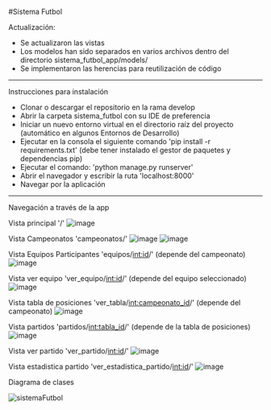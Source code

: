 #Sistema Futbol

Actualización: 
- Se actualizaron las vistas
- Los modelos han sido separados en varios archivos dentro del directorio sistema_futbol_app/models/
- Se implementaron las herencias para reutilización de código

--------------------------------------------------------------------------------------------------------------------------------------------------------------------------

Instrucciones para instalación
- Clonar o descargar el repositorio en la rama develop
- Abrir la carpeta sistema_futbol con su IDE de preferencia
- Iniciar un nuevo entorno virtual en el directorio raíz del proyecto (automático en algunos Entornos de Desarrollo)
- Ejecutar en la consola el siguiente comando 'pip install -r requirements.txt' (debe tener instalado el gestor de paquetes y dependencias pip)
- Ejecutar el comando: 'python manage.py runserver'
- Abrir el navegador y escribir la ruta 'localhost:8000'
- Navegar por la aplicación

--------------------------------------------------------------------------------------------------------------------------------------------------------------------------

Navegación a través de la app

Vista principal '/'
![image](https://github.com/user-attachments/assets/413b01ad-4514-431a-a02b-6fe88cd0c4d0)

Vista Campeonatos 'campeonatos/'
![image](https://github.com/user-attachments/assets/2d33de3d-5a8a-444d-a454-e95bc5222d98)
![image](https://github.com/user-attachments/assets/d061b5eb-eed8-4d25-a8c4-8ee4ba804775)

Vista Equipos Participantes 'equipos/<int:id>/' (depende del campeonato)
![image](https://github.com/user-attachments/assets/f476408e-b49a-4297-9f79-8b48ab2a9c71)

Vista ver equipo 'ver_equipo/<int:id>/' (depende del equipo seleccionado)
![image](https://github.com/user-attachments/assets/9263c3bb-d1f3-4524-9f40-b8e6ffdf0572)

Vista tabla de posiciones 'ver_tabla/<int:campeonato_id>/' (depende del campeonato)
![image](https://github.com/user-attachments/assets/1ed70218-a1a0-4192-a08e-6cb8328d33f0)

Vista partidos 'partidos/<int:tabla_id>/' (depende de la tabla de posiciones)
![image](https://github.com/user-attachments/assets/bc625cc3-1dcb-46c2-ad6e-7d6da20419bc)

Vista ver partido 'ver_partido/<int:id>/' 
![image](https://github.com/user-attachments/assets/1beddfce-6e56-4be4-9332-fc8a2cdfd626)

Vista estadistica partido 'ver_estadistica_partido/<int:id>/'
![image](https://github.com/user-attachments/assets/5882425a-5a7f-4530-b32b-7e0b147a8162)


Diagrama de clases

![sistemaFutbol](https://github.com/user-attachments/assets/065bf9a5-55bd-47db-b655-8d4a4dcf8fcd)

